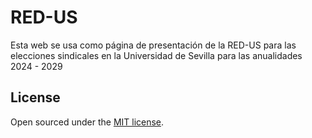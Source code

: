 # RED-US

Esta web se usa como página de presentación de la RED-US para las elecciones sindicales en la Universidad de Sevilla para las anualidades 2024 - 2029


## License

Open sourced under the [MIT license](https://github.com/LeNPaul/Lagrange/blob/gh-pages/LICENSE.md).
